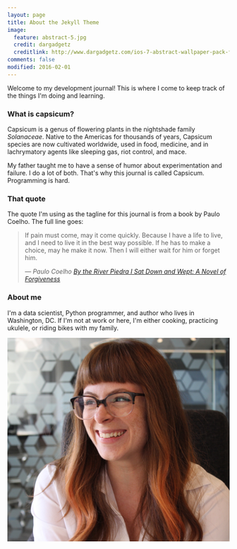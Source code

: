 ```yaml
---
layout: page
title: About the Jekyll Theme
image:
  feature: abstract-5.jpg
  credit: dargadgetz
  creditlink: http://www.dargadgetz.com/ios-7-abstract-wallpaper-pack-for-iphone-5-and-ipod-touch-retina/
comments: false
modified: 2016-02-01
---
```


Welcome to my development journal! This is where I come to keep track of the things I'm doing and learning.

### What is capsicum?

Capsicum is a genus of flowering plants in the nightshade family *Solanaceae*. Native to the Americas for thousands of years, Capsicum species are now cultivated worldwide, used in food, medicine, and in lachrymatory agents like sleeping gas, riot control, and mace.

My father taught me to have a sense of humor about experimentation and failure. I do a lot of both. That's why this journal is called Capsicum. Programming is hard.

### That quote

The quote I'm using as the tagline for this journal is from a book by Paulo Coelho. The full line goes:

> If pain must come, may it come quickly. Because I have a life to live, and I need to live it in the best way possible. If he has to make a choice, may he make it now. Then I will either wait for him or forget him.
>
> &mdash; <cite> Paulo Coelho [_By the River Piedra I Sat Down and Wept: A Novel of Forgiveness_](https://www.amazon.com/River-Piedra-Sat-Down-Wept/dp/0061122092)</cite>

### About me

I'm a data scientist, Python programmer, and author who lives in Washington, DC. If I'm not at work or here, I'm either cooking, practicing ukulele, or riding bikes with my family.

![me](https://github.com/rebeccabilbro/rebeccabilbro.github.io/blob/master/images/rebeccabilbro.jpg)
